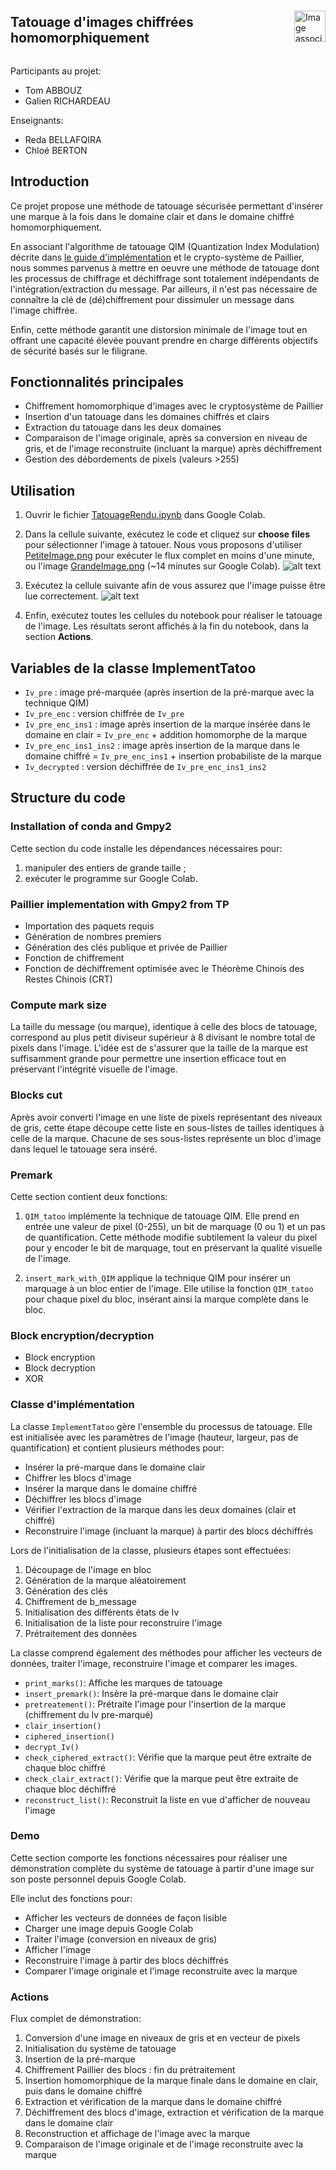 <div style="display: flex; align-items: center;">
  <h2>Tatouage d'images chiffrées homomorphiquement</h2>
  <img src="images_readme/image.png" alt="Image associée" style="margin-left: 20px; height: 50px;">
</div>

Participants au projet:

- Tom ABBOUZ
- Galien RICHARDEAU

Enseignants:

- Reda BELLAFQIRA
- Chloé BERTON

## Introduction

Ce projet propose une méthode de tatouage sécurisée permettant d'insérer une marque à la fois dans le domaine clair et dans le domaine chiffré homomorphiquement.

En associant l'algorithme de tatouage QIM (Quantization Index Modulation) décrite dans [le guide d'implémentation](articles/Projet_HE_WAT_2024.pdf)
et le crypto-système de Paillier, nous sommes parvenus à mettre en oeuvre une méthode de tatouage dont les processus de chiffrage et déchiffrage sont totalement indépendants de l'intégration/extraction du message. Par ailleurs, il n'est pas nécessaire de connaître la clé de (dé)chiffrement pour dissimuler un message dans l'image chiffrée.

Enfin, cette méthode garantit une distorsion minimale de l'image tout en offrant une capacité élevée pouvant prendre en charge différents objectifs de sécurité basés sur le filigrane.

## Fonctionnalités principales

- Chiffrement homomorphique d'images avec le cryptosystème de Paillier
- Insertion d'un tatouage dans les domaines chiffrés et clairs
- Extraction du tatouage dans les deux domaines
- Comparaison de l'image originale, après sa conversion en niveau de gris, et de l'image reconstruite (incluant la marque) après déchiffrement
- Gestion des débordements de pixels (valeurs >255)

## Utilisation

1. Ouvrir le fichier [TatouageRendu.ipynb](TatouageRendu.ipynb) dans Google Colab.
2. Dans la cellule suivante, exécutez le code et cliquez sur **choose files** pour sélectionner l'image à tatouer. Nous vous proposons d'utiliser
   [PetiteImage.png](PetiteImage.png) pour exécuter le flux complet en moins d'une minute, ou l'image [GrandeImage.png](GrandeImage.png) (~14 minutes sur Google Colab).
   ![alt text](images_readme/image-1.png)

3. Exécutez la cellule suivante afin de vous assurez que l'image puisse être lue correctement.
  ![alt text](images_readme/image-2.png)

4. Enfin, exécutez toutes les cellules du notebook pour réaliser le tatouage de l'image. Les résultats seront affichés à la fin du notebook, dans la section **Actions**.

## Variables de la classe ImplementTatoo

- `Iv_pre` : image pré-marquée (après insertion de la pré-marque avec la technique QIM)
- `Iv_pre_enc` : version chiffrée de `Iv_pre`
- `Iv_pre_enc_ins1` : image après insertion de la marque insérée dans le domaine en clair = `Iv_pre_enc` + addition homomorphe de la marque
- `Iv_pre_enc_ins1_ins2` : image après insertion de la marque dans le domaine chiffré = `Iv_pre_enc_ins1` + insertion probabiliste de la marque
- `Iv_decrypted` : version déchiffrée de `Iv_pre_enc_ins1_ins2`

## Structure du code

### Installation of conda and Gmpy2

Cette section du code installe les dépendances nécessaires pour:

1. manipuler des entiers de grande taille ;
2. exécuter le programme sur Google Colab.

### Paillier implementation with Gmpy2 from TP

- Importation des paquets requis
- Génération de nombres premiers
- Génération des clés publique et privée de Paillier
- Fonction de chiffrement
- Fonction de déchiffrement optimisée avec le Théorème Chinois des Restes Chinois (CRT)

### Compute mark size

La taille du message (ou marque), identique à celle des blocs de tatouage, correspond au plus petit diviseur supérieur à 8 divisant le nombre total de pixels dans l'image.
L'idée est de s'assurer que la taille de la marque est suffisamment grande pour permettre une insertion efficace tout en préservant l'intégrité visuelle de l'image.

### Blocks cut

Après avoir converti l'image en une liste de pixels représentant des niveaux de gris, cette étape découpe cette liste en sous-listes de tailles identiques à celle de la marque. Chacune de ses sous-listes représente un bloc d'image dans lequel le tatouage sera inséré.

### Premark

Cette section contient deux fonctions:

1. `QIM_tatoo` implémente la technique de tatouage QIM. Elle prend en entrée une valeur de pixel (0-255), un bit de marquage (0 ou 1) et un pas de quantification. Cette méthode modifie subtilement la valeur du pixel pour y encoder le bit de marquage, tout en préservant la qualité visuelle de l'image.

2. `insert_mark_with_QIM` applique la technique QIM pour insérer un marquage à un bloc entier de l'image. Elle utilise la fonction `QIM_tatoo` pour chaque pixel du bloc, insérant ainsi la marque complète dans le bloc.

### Block encryption/decryption

- Block encryption
- Block decryption
- XOR

### Classe d'implémentation

La classe `ImplementTatoo` gère l'ensemble du processus de tatouage. Elle est initialisée avec les paramètres de l'image (hauteur, largeur, pas de quantification) et contient plusieurs méthodes pour:

- Insérer la pré-marque dans le domaine clair
- Chiffrer les blocs d'image
- Insérer la marque dans le domaine chiffré
- Déchiffrer les blocs d'image
- Vérifier l'extraction de la marque dans les deux domaines (clair et chiffré)
- Reconstruire l'image (incluant la marque) à partir des blocs déchiffrés

Lors de l'initialisation de la classe, plusieurs étapes sont effectuées:

1. Découpage de l'image en bloc
2. Génération de la marque aléatoirement
3. Génération des clés
4. Chiffrement de b_message
5. Initialisation des différents états de Iv
6. Initialisation de la liste pour reconstruire l'image
7. Prétraitement des données

La classe comprend également des méthodes pour afficher les vecteurs de données, traiter l'image, reconstruire l'image et comparer les images.

- `print_marks()`: Affiche les marques de tatouage
- `insert_premark()`: Insère la pré-marque dans le domaine clair
- `pretreatement()`: Prétraite l'image pour l'insertion de la marque (chiffrement du Iv pre-marqué)
- `clair_insertion()`
- `ciphered_insertion()`
- `decrypt_Iv()`
- `check_ciphered_extract()`: Vérifie que la marque peut être extraite de chaque bloc chiffré
- `check_clair_extract()`: Vérifie que la marque peut être extraite de chaque bloc déchiffré
- `reconstruct_list()`: Reconstruit la liste en vue d'afficher de nouveau l'image

### Demo

Cette section comporte les fonctions nécessaires pour réaliser une démonstration complète du système de tatouage à partir d'une image sur son poste personnel depuis Google Colab.

Elle inclut des fonctions pour:

- Afficher les vecteurs de données de façon lisible
- Charger une image depuis Google Colab
- Traiter l'image (conversion en niveaux de gris)
- Afficher l'image
- Reconstruire l'image à partir des blocs déchiffrés
- Comparer l'image originale et l'image reconstruite avec la marque

### Actions

Flux complet de démonstration:

1. Conversion d'une image en niveaux de gris et en vecteur de pixels
2. Initialisation du système de tatouage
3. Insertion de la pré-marque
4. Chiffrement Paillier des blocs : fin du prétraitement
5. Insertion homomorphique de la marque finale dans le domaine en clair, puis dans le domaine chiffré
6. Extraction et vérification de la marque dans le domaine chiffré
7. Déchiffrement des blocs d'image, extraction et vérification de la marque dans le domaine clair
8. Reconstruction et affichage de l'image avec la marque
9. Comparaison de l'image originale et de l'image reconstruite avec la marque
